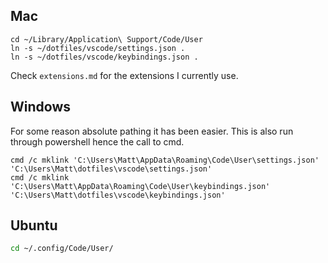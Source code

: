 ## Mac

```shell
cd ~/Library/Application\ Support/Code/User
ln -s ~/dotfiles/vscode/settings.json .
ln -s ~/dotfiles/vscode/keybindings.json .
```

Check `extensions.md` for the extensions I currently use.

## Windows

For some reason absolute pathing it has been easier. This is also run through powershell hence the call to cmd.

```shell
cmd /c mklink 'C:\Users\Matt\AppData\Roaming\Code\User\settings.json' 'C:\Users\Matt\dotfiles\vscode\settings.json'
cmd /c mklink 'C:\Users\Matt\AppData\Roaming\Code\User\keybindings.json' 'C:\Users\Matt\dotfiles\vscode\keybindings.json'
```

## Ubuntu

```bash
cd ~/.config/Code/User/
```
